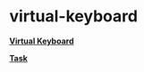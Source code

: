 # virtual-keyboard

[**Virtual Keyboard**](https://garza0.github.io/virtual-keyboard/)

[**Task**](https://github.com/rolling-scopes-school/tasks/blob/master/tasks/codejam-virtual-keyboard.md)
